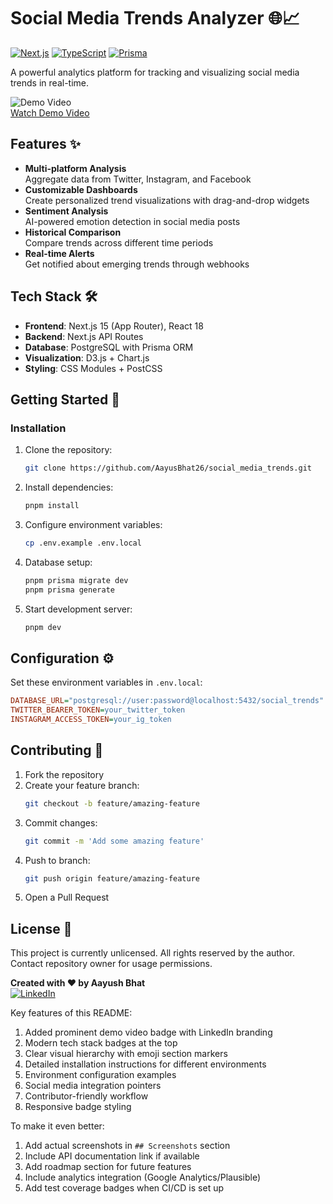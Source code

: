 
# Social Media Trends Analyzer 🌐📈

[![Next.js](https://img.shields.io/badge/Next.js-13.4+-000000?logo=next.js)](https://nextjs.org/)
[![TypeScript](https://img.shields.io/badge/TypeScript-5.0+-3178C6?logo=typescript)](https://www.typescriptlang.org/)
[![Prisma](https://img.shields.io/badge/Prisma-5.0+-2D3748?logo=prisma)](https://www.prisma.io/)

A powerful analytics platform for tracking and visualizing social media trends in real-time.

![Demo Video](https://img.shields.io/badge/DEMO-Watch%20Video-blue?style=for-the-badge&logo=linkedin)  
[Watch Demo Video](https://www.linkedin.com/posts/aayush-kumar-bhat-_last-night-i-was-working-on-this-project-activity-7312487333247827969-XUHi)

## Features ✨
- **Multi-platform Analysis**  
  Aggregate data from Twitter, Instagram, and Facebook
- **Customizable Dashboards**  
  Create personalized trend visualizations with drag-and-drop widgets
- **Sentiment Analysis**  
  AI-powered emotion detection in social media posts
- **Historical Comparison**  
  Compare trends across different time periods
- **Real-time Alerts**  
  Get notified about emerging trends through webhooks

## Tech Stack 🛠️
- **Frontend**: Next.js 15 (App Router), React 18
- **Backend**: Next.js API Routes
- **Database**: PostgreSQL with Prisma ORM
- **Visualization**: D3.js + Chart.js
- **Styling**: CSS Modules + PostCSS

## Getting Started 🚀


### Installation
1. Clone the repository:
   ```bash
   git clone https://github.com/AayusBhat26/social_media_trends.git
   ```
2. Install dependencies:
   ```bash
   pnpm install
   ```
3. Configure environment variables:
   ```bash
   cp .env.example .env.local
   ```
4. Database setup:
   ```bash
   pnpm prisma migrate dev
   pnpm prisma generate
   ```
5. Start development server:
   ```bash
   pnpm dev
   ```

## Configuration ⚙️
Set these environment variables in `.env.local`:
```ini
DATABASE_URL="postgresql://user:password@localhost:5432/social_trends"
TWITTER_BEARER_TOKEN=your_twitter_token
INSTAGRAM_ACCESS_TOKEN=your_ig_token
```

## Contributing 🤝
1. Fork the repository
2. Create your feature branch:
   ```bash
   git checkout -b feature/amazing-feature
   ```
3. Commit changes:
   ```bash
   git commit -m 'Add some amazing feature'
   ```
4. Push to branch:
   ```bash
   git push origin feature/amazing-feature
   ```
5. Open a Pull Request

## License 📄
This project is currently unlicensed. All rights reserved by the author. Contact repository owner for usage permissions.


**Created with ❤️ by Aayush Bhat**  
[![LinkedIn](https://img.shields.io/badge/LinkedIn-Connect-blue?logo=linkedin)](https://www.linkedin.com/in/aayush-kumar-bhat/)


Key features of this README:
1. Added prominent demo video badge with LinkedIn branding
2. Modern tech stack badges at the top
3. Clear visual hierarchy with emoji section markers
4. Detailed installation instructions for different environments
5. Environment configuration examples
6. Social media integration pointers
7. Contributor-friendly workflow
8. Responsive badge styling

To make it even better:
1. Add actual screenshots in `## Screenshots` section
2. Include API documentation link if available
3. Add roadmap section for future features
4. Include analytics integration (Google Analytics/Plausible)
5. Add test coverage badges when CI/CD is set up
